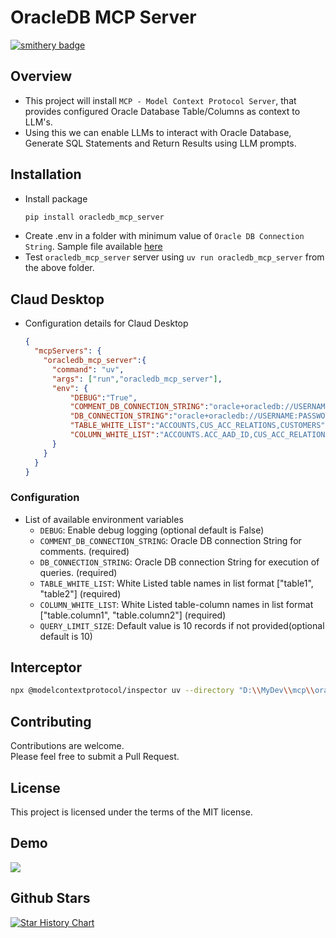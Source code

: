 # OracleDB MCP Server

[![smithery badge](https://smithery.ai/badge/@rahgadda/oracledb_mcp_server)](https://smithery.ai/server/@rahgadda/oracledb_mcp_server)

## Overview
- This project will install `MCP - Model Context Protocol Server`, that provides configured Oracle Database Table/Columns as context to LLM's.
- Using this we can enable LLMs to interact with Oracle Database, Generate SQL Statements and Return Results using LLM prompts.

## Installation
- Install package
  ```bash
  pip install oracledb_mcp_server
  ```
- Create .env in a folder with minimum value of `Oracle DB Connection String`. Sample file available [here](https://raw.githubusercontent.com/rahgadda/oracledb_mcp_server/refs/heads/main/.env)
- Test `oracledb_mcp_server` server using `uv run oracledb_mcp_server` from the above folder.

## Claud Desktop
- Configuration details for Claud Desktop
  ```json
  {
    "mcpServers": {
      "oracledb_mcp_server":{
        "command": "uv",
        "args": ["run","oracledb_mcp_server"],
        "env": {
            "DEBUG":"True",
            "COMMENT_DB_CONNECTION_STRING":"oracle+oracledb://USERNAME:PASSWORD@IP:PORT/?service_name=SERVICENAME",
            "DB_CONNECTION_STRING":"oracle+oracledb://USERNAME:PASSWORD@IP:PORT/?service_name=SERVICENAME",
            "TABLE_WHITE_LIST":"ACCOUNTS,CUS_ACC_RELATIONS,CUSTOMERS",
            "COLUMN_WHITE_LIST":"ACCOUNTS.ACC_AAD_ID,CUS_ACC_RELATIONS.CAR_CUS_ID,CUS_ACC_RELATIONS.CAR_AAD_ID,CUSTOMERS.CUS_ID"
        }
      }
    }
  }
  ```

### Configuration
- List of available environment variables
  - `DEBUG`: Enable debug logging (optional default is False)
  - `COMMENT_DB_CONNECTION_STRING`: Oracle DB connection String for comments. (required)
  - `DB_CONNECTION_STRING`: Oracle DB connection String for execution of queries. (required)
  - `TABLE_WHITE_LIST`: White Listed table names in list format ["table1", "table2"] (required)
  - `COLUMN_WHITE_LIST`: White Listed table-column names in list format ["table.column1", "table.column2"] (required)
  - `QUERY_LIMIT_SIZE`: Default value is 10 records if not provided(optional default is 10)

## Interceptor
```bash
npx @modelcontextprotocol/inspector uv --directory "D:\\MyDev\\mcp\\oracledb_mcp_server" run -m oracledb_mcp_server
```

## Contributing
Contributions are welcome.    
Please feel free to submit a Pull Request.

## License
This project is licensed under the terms of the MIT license.

## Demo
![](./images/demo.png)

## Github Stars
[![Star History Chart](https://api.star-history.com/svg?repos=rahgadda/oracledb_mcp_server=Date)](https://star-history.com/#rahgadda/oracledb_mcp_server&Date)